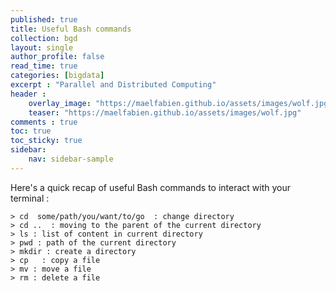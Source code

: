 ```yaml
---
published: true
title: Useful Bash commands
collection: bgd
layout: single
author_profile: false
read_time: true
categories: [bigdata]
excerpt : "Parallel and Distributed Computing"
header :
    overlay_image: "https://maelfabien.github.io/assets/images/wolf.jpg"
    teaser: "https://maelfabien.github.io/assets/images/wolf.jpg"
comments : true
toc: true
toc_sticky: true
sidebar:
    nav: sidebar-sample
---
```


Here's a quick recap of useful Bash commands to interact with your terminal :

```
> cd  some/path/you/want/to/go  : change directory
> cd ..  : moving to the parent of the current directory
> ls : list of content in current directory
> pwd : path of the current directory
> mkdir : create a directory
> cp   : copy a file
> mv : move a file
> rm : delete a file
````
